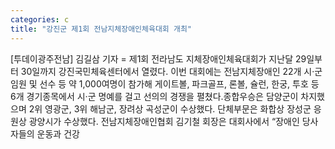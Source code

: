 ```yaml
---
categories: c
title: "강진군 제1회 전남지체장애인체육대회 개최"
---
```

[투데이광주전남] 김길삼 기자 = 제1회 전라남도 지체장애인체육대회가 지난달 29일부터 30일까지 강진국민체육센터에서 열렸다. 이번 대회에는 전남지체장애인 22개 시·군 임원 및 선수 등 약 1,000여명이 참가해 게이트볼, 파크골프, 론볼, 슐런, 한궁, 투호 등 6개 경기종목에서 시·군 명예를 걸고 선의의 경쟁을 펼쳤다.종합우승은 담양군이 차지했으며 2위 영광군, 3위 해남군, 장려상 곡성군이 수상했다. 단체부문은 화합상 장성군 응원상 광양시가 수상했다. 전남지체장애인협회 김기철 회장은 대회사에서 “장애인 당사자들의 운동과 건강